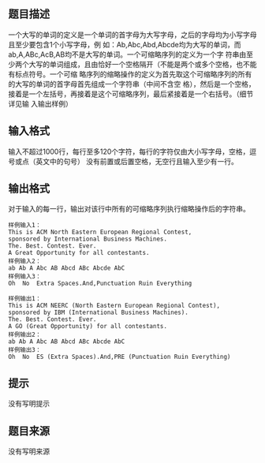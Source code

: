 


## 题目描述
一个大写的单词的定义是一个单词的首字母为大写字母，之后的字母均为小写字母且至少要包含1个小写字母，例
如：Ab,Abc,Abd,Abcde均为大写的单词，而ab,A,ABc,AcB,AB均不是大写的单词。一个可缩略序列的定义为一个字
符串由至少两个大写的单词组成，且由恰好一个空格隔开（不能是两个或多个空格，也不能有标点符号。一个可缩
略序列的缩略操作的定义为首先取这个可缩略序列的所有的大写的单词的首字母首先组成一个字符串（中间不含空
格），然后是一个空格，接着是一个左括号，再接着是这个可缩略序列，最后紧接着是一个右括号。（细节详见输
入输出样例）
## 输入格式
输入不超过1000行，每行至多120个字符，每行的字符仅由大小写字母，空格，逗号或点（英文中的句号）
没有前置或后置空格，无空行且输入至少有一行。
## 输出格式
对于输入的每一行，输出对该行中所有的可缩略序列执行缩略操作后的字符串。

```input1
样例输入1：
This is ACM North Eastern European Regional Contest,
sponsored by International Business Machines.
The. Best. Contest. Ever.
A Great Opportunity for all contestants.
样例输入2：
ab Ab A Abc AB Abcd ABc Abcde AbC
样例输入3：
Oh  No  Extra Spaces.And,Punctuation Ruin Everything

```
```output1
样例输出1：
This is ACM NEERC (North Eastern European Regional Contest),
sponsored by IBM (International Business Machines).
The. Best. Contest. Ever.
A GO (Great Opportunity) for all contestants.
样例输出2：
ab Ab A Abc AB Abcd ABc Abcde AbC
样例输出3：
Oh  No  ES (Extra Spaces).And,PRE (Punctuation Ruin Everything)
```

## 提示
没有写明提示
## 题目来源
没有写明来源


